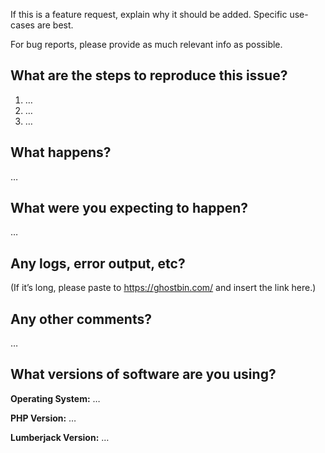 If this is a feature request, explain why it should be added. Specific use-cases are best.

For bug reports, please provide as much relevant info as possible.

What are the steps to reproduce this issue?
-------------------------------------------
1. …
2. …
3. …

What happens?
-------------
…

What were you expecting to happen?
----------------------------------
…

Any logs, error output, etc?
----------------------------
(If it’s long, please paste to https://ghostbin.com/ and insert the link here.)


Any other comments?
-------------------
…

What versions of software are you using?
----------------------------------------
**Operating System:** …

**PHP Version:** …

**Lumberjack Version:** …
